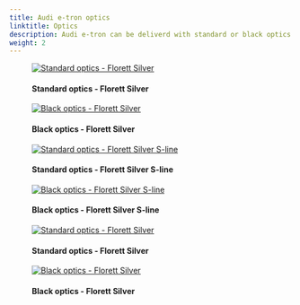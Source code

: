 ```yaml
---
title: Audi e-tron optics
linktitle: Optics
description: Audi e-tron can be deliverd with standard or black optics package. The black optics package contains gloss black front, rails and window rims. 
weight: 2
---
```

<!-- markdownlint-disable MD033 -->

<figure>
    <a href="https://media.electrichasgoneaudi.net/multimedia/models/e-tron/exterior/optics/standardoptics_florett.png">
        <img src="https://media.electrichasgoneaudi.net/multimedia/models/e-tron/exterior/optics/standardoptics_floretts.png" alt="Standard optics - Florett Silver" title="Standard optics - Florett Silver">
    </a>
    <figcaption><h4>Standard optics - Florett Silver</h4></figcaption>
</figure>

<figure>
    <a href="https://media.electrichasgoneaudi.net/multimedia/models/e-tron/exterior/optics/blackoptics_florett.png">
        <img src="https://media.electrichasgoneaudi.net/multimedia/models/e-tron/exterior/optics/blackoptics_floretts.png" alt="Black optics - Florett Silver" title="Black optics - Florett Silver">
    </a>
    <figcaption><h4>Black optics - Florett Silver</h4></figcaption>
</figure>

<figure>
    <a href="https://media.electrichasgoneaudi.net/multimedia/models/e-tron/exterior/optics/standardoptics_florett_sline.png">
        <img src="https://media.electrichasgoneaudi.net/multimedia/models/e-tron/exterior/optics/standardoptics_florett_slines.png" alt="Standard optics - Florett Silver S-line" title="Standard optics - Florett Silver S-line">
    </a>
    <figcaption><h4>Standard optics - Florett Silver S-line</h4></figcaption>
</figure>

<figure>
    <a href="https://media.electrichasgoneaudi.net/multimedia/models/e-tron/exterior/optics/blackoptics_florett_sline.png">
        <img src="https://media.electrichasgoneaudi.net/multimedia/models/e-tron/exterior/optics/blackoptics_florett_slines.png" alt="Black optics - Florett Silver S-line" title="Black optics - Florett Silver S-line">
    </a>
    <figcaption><h4>Black optics - Florett Silver S-line</h4></figcaption>
</figure>

<figure>
    <a href="https://media.electrichasgoneaudi.net/multimedia/models/e-tron/exterior/optics/standaroptics_side.png">
        <img src="https://media.electrichasgoneaudi.net/multimedia/models/e-tron/exterior/optics/standaroptics_sides.png" alt="Standard optics - Florett Silver" title="Standard optics - Florett Silver">
    </a>
    <figcaption><h4>Standard optics - Florett Silver</h4></figcaption>
</figure>

<figure>
    <a href="https://media.electrichasgoneaudi.net/multimedia/models/e-tron/exterior/optics/blackoptics_side.png">
        <img src="https://media.electrichasgoneaudi.net/multimedia/models/e-tron/exterior/optics/blackoptics_sides.png" alt="Black optics - Florett Silver" title="Black optics - Florett Silver">
    </a>
    <figcaption><h4>Black optics - Florett Silver</h4></figcaption>
</figure>
